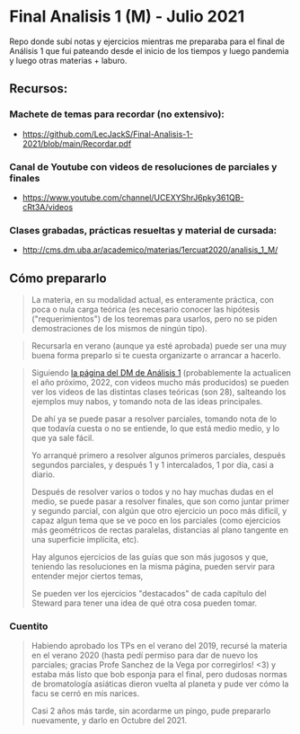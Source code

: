# Final Analisis 1 (M) - Julio 2021

Repo donde subí notas y ejercicios mientras me preparaba para el final de Análisis 1 que fui pateando desde el inicio de los tiempos y luego pandemia y luego otras materias + laburo.

## Recursos:

### Machete de temas para recordar (no extensivo):
* https://github.com/LecJackS/Final-Analisis-1-2021/blob/main/Recordar.pdf

### Canal de Youtube con videos de resoluciones de parciales y finales
* https://www.youtube.com/channel/UCEXYShrJ6pky361QB-cRt3A/videos

### Clases grabadas, prácticas resueltas y material de cursada:
* http://cms.dm.uba.ar/academico/materias/1ercuat2020/analisis_1_M/

## Cómo prepararlo

> La materia, en su modalidad actual, es enteramente práctica, con poca o nula carga teórica (es necesario conocer las hipótesis ("requerimientos") de los teoremas para usarlos, pero no se piden demostraciones de los mismos de ningún tipo). 

> Recursarla en verano (aunque ya esté aprobada) puede ser una muy buena forma preparlo si te cuesta organizarte o arrancar a hacerlo.

> Siguiendo [la página del DM de Análisis 1](http://cms.dm.uba.ar/academico/materias/1ercuat2020/analisis_1_M/) (probablemente la actualicen el año próximo, 2022, con videos mucho más producidos) se pueden ver los videos de las distintas clases teóricas (son 28), salteando los ejemplos muy nabos, y tomando nota de las ideas principales.
> 
> De ahí ya se puede pasar a resolver parciales, tomando nota de lo que todavía cuesta o no se entiende, lo que está medio medio, y lo que ya sale fácil.
> 
> Yo arranqué primero a resolver algunos primeros parciales, después segundos parciales, y después 1 y 1 intercalados, 1 por día, casi a diario.
> 
> Después de resolver varios o todos y no hay muchas dudas en el medio, se puede pasar a resolver finales, que son como juntar primer y segundo parcial, con algún que otro ejercicio un poco más difícil, y capaz algun tema que se ve poco en los parciales (como ejercicios más geométricos de rectas paralelas, distancias al plano tangente en una superficie implícita, etc).
> 
> Hay algunos ejercicios de las guías que son más jugosos y que, teniendo las resoluciones en la misma página, pueden servir para entender mejor ciertos temas, 
> 
> Se pueden ver los ejercicios "destacados" de cada capítulo del Steward para tener una idea de qué otra cosa pueden tomar.

### Cuentito

> Habiendo aprobado los TPs en el verano del 2019, recursé la materia en el verano 2020 (hasta pedí permiso para dar de nuevo los parciales; gracias Profe Sanchez de la Vega por corregirlos! <3) y estaba más listo que bob esponja para el final, pero dudosas normas de bromatología asiáticas dieron vuelta al planeta y pude ver cómo la facu se cerró en mis narices.
>
> Casi 2 años más tarde, sin acordarme un pingo, pude prepararlo nuevamente, y darlo en Octubre del 2021.



